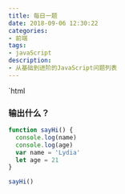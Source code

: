 ```yaml
---
title: 每日一题
date: 2018-09-06 12:30:22
categories:
- 前端
tags:
- javaScript
description: 
- 从基础到进阶的JavaScript问题列表
---
```

`html

### 输出什么？

```javaScript
function sayHi() {
  console.log(name)
  console.log(age)
  var name = 'Lydia'
  let age = 21
}

sayHi()

```
